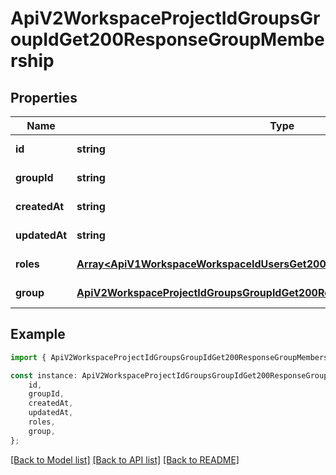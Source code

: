 # ApiV2WorkspaceProjectIdGroupsGroupIdGet200ResponseGroupMembership


## Properties

Name | Type | Description | Notes
------------ | ------------- | ------------- | -------------
**id** | **string** |  | [default to undefined]
**groupId** | **string** |  | [default to undefined]
**createdAt** | **string** |  | [default to undefined]
**updatedAt** | **string** |  | [default to undefined]
**roles** | [**Array&lt;ApiV1WorkspaceWorkspaceIdUsersGet200ResponseUsersInnerRolesInner&gt;**](ApiV1WorkspaceWorkspaceIdUsersGet200ResponseUsersInnerRolesInner.md) |  | [default to undefined]
**group** | [**ApiV2WorkspaceProjectIdGroupsGroupIdGet200ResponseGroupMembershipGroup**](ApiV2WorkspaceProjectIdGroupsGroupIdGet200ResponseGroupMembershipGroup.md) |  | [default to undefined]

## Example

```typescript
import { ApiV2WorkspaceProjectIdGroupsGroupIdGet200ResponseGroupMembership } from './api';

const instance: ApiV2WorkspaceProjectIdGroupsGroupIdGet200ResponseGroupMembership = {
    id,
    groupId,
    createdAt,
    updatedAt,
    roles,
    group,
};
```

[[Back to Model list]](../README.md#documentation-for-models) [[Back to API list]](../README.md#documentation-for-api-endpoints) [[Back to README]](../README.md)
